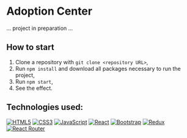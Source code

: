 # Adoption Center


... project in preparation ...


## How to start 

 1. Clone a repository with `git clone <repository URL>`,
 2. Run `npm install` and download all packages necessary to run the project,
 3. Run `npm start`,
 4. See the effect.

## Technologies used:

[![HTML5](https://img.shields.io/badge/-HTML5-E34F26?style=flat-square&logo=html5&logoColor=white)]()
[![CSS3](https://img.shields.io/badge/-CSS3-1572B6?style=flat-square&logo=css3)]()
[![JavaScript](https://img.shields.io/badge/-JavaScript-yellow?style=flat-square&logo=javascript&logoColor=white)]()
[![React](https://img.shields.io/badge/-React-61dafb?style=flat-square&logo=react&logoColor=white)]()
[![Bootstrap](https://img.shields.io/badge/-Bootstrap-7952b3?style=flat-square&logo=Bootstrap&logoColor=white)]()
[![Redux](https://img.shields.io/badge/-Redux-black?style=flat-square&logo=Redux&logoColor=pink)]()
[![React Router](https://img.shields.io/badge/-React%20Router-424242?style=flat-square&logo=React-Router&logoColor=white)]()

